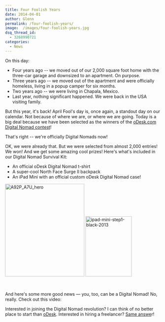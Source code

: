 ```yaml
---
title: Four Foolish Years
date: 2014-04-01
author: Glenn
permalink: /four-foolish-years/
image:  /images/four-foolish-years.jpg
dsq_thread_id:
  - 3268990721
categories:
  - News
---
```

On this day:

  * Four years ago -- we moved out of our 2,000 square foot home with the three-car garage and downsized to an apartment. On purpose.
  * Three years ago -- we moved out of the apartment and were officially homeless, living in a popup camper for six months.
  * Two years ago -- we were living in Chapala, Mexico.
  * Last year, nothing significant happened. We were back in the USA visiting family.

But this year, it's back! April Fool's day is, once again, a standout day on our calendar. Not because of where we are, or where we are going. Today is a big deal because we have been selected as the winners of the <a title="oDesk Digital Nomad Contest Winners" href="https://www.odesk.com/blog/2014/04/digital-nomad-winner-quit-sold-hit-road/" target="_blank">oDesk.com Digital Nomad contest</a>!

That's right -- we're officially Digital Nomads now!

OK, we were already that. But we were selected from almost 2,000 entries! We won! And we get some amazing cool prizes! Here's what's included in our Digital Nomad Survival Kit:

  * An official oDesk Digital Nomad t-shirt
  * A super-cool North Face Surge II backpack
  * An iPad Mini with an official custom oDesk Digital Nomad case!

[<img class="alignnone size-medium wp-image-3630" src="http://vagabondians.com/wp-content/uploads/2014/03/A92P_A7U_hero.jpg" alt="A92P_A7U_hero" width="257" height="300" />][1] [<img class="alignnone size-medium wp-image-3631" src="http://vagabondians.com/wp-content/uploads/2014/03/ipad-mini-step1-black-2013.png" alt="ipad-mini-step1-black-2013" width="150" height="195" />][2]

&nbsp;

And here's some more good news &#8212; you, too, can be a Digital Nomad! No, really. Check out this video:



Interested in joining the Digital Nomad revolution? I can think of no better place to start than <a title="oDesk" href="http://odesk.com" target="_blank">oDesk</a>. Interested in hiring a freelancer? <a title="oDesk" href="http://oDesk.com" target="_blank">Same answe</a>r!

 [1]: http://vagabondians.com/wp-content/uploads/2014/03/A92P_A7U_hero.jpg
 [2]: http://vagabondians.com/wp-content/uploads/2014/03/ipad-mini-step1-black-2013.png
